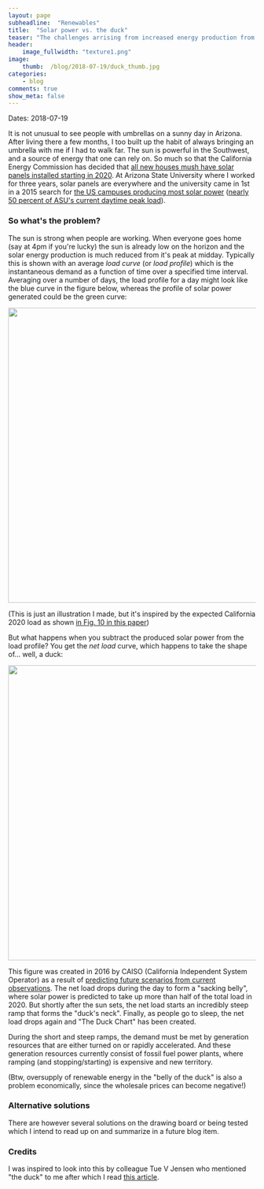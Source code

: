 ```yaml
---
layout: page
subheadline:  "Renewables"
title:  "Solar power vs. the duck"
teaser: "The challenges arrising from increased energy production from solar power in Southwest US."
header:
    image_fullwidth: "texture1.png"
image:
    thumb:  /blog/2018-07-19/duck_thumb.jpg
categories:
    - blog
comments: true
show_meta: false
---
```


Dates: 2018-07-19

It is not unusual to see people with umbrellas on a sunny day in Arizona. 
After living there a few months, I too built up the habit of always bringing 
an umbrella with me if I had to walk far. 
The sun is powerful in the Southwest, and a source of energy that one can rely on. 
So much so that the California Energy Commission has decided that [all new houses 
mush have solar panels installed starting in 2020][1]. 
At Arizona State University where I worked for three years, solar panels are everywhere and 
the university came in 1st in a 2015 search for [the US campuses producing most solar power][2] 
([nearly 50 percent of ASU's current daytime peak load][3]).

### So what's the problem?

The sun is strong when people are working. When everyone goes home (say at 4pm if you're lucky) 
the sun is already low on the horizon and the solar energy production is much reduced from it's 
peak at midday. 
Typically this is shown with an average *load curve* (or *load profile*) which is the instantaneous 
demand as a function of time over a specified time interval. 
Averaging over a number of days, the load profile for a day might look like the blue curve in the figure below, 
whereas the profile of solar power generated could be the green curve:

<img src="{{ site.urlimg }}/blog/2018-07-19/load_solar.png" alt="" width="600">


(This is just an illustration I made, but it's inspired by the expected California 2020 load as shown 
[in Fig. 10 in this paper](https://ieeexplore.ieee.org/stamp/stamp.jsp?arnumber=8016321))

But what happens when you subtract the produced solar power from the load profile? 
You get the *net load* curve, which happens to take the shape of... well, a duck:

<img src="{{ site.urlimg }}/blog/2018-07-19/duck.png" alt="" width="600">

This figure was created in 2016 by CAISO (California Independent System Operator) 
as a result of [predicting future scenarios from current observations][4]. 
The net load drops during the day to form a "sacking belly", 
where solar power is predicted to take up more than half of the total load in 2020. 
But shortly after the sun sets, the net load starts an incredibly steep ramp that 
forms the "duck's neck". 
Finally, as people go to sleep, the net load drops again and "The Duck Chart" has been created.

During the short and steep ramps, the demand must be met by generation resources 
that are either turned on or rapidly accelerated. 
And these generation resources currently consist of fossil fuel power plants, 
where ramping (and stopping/starting) is expensive and new territory. 

(Btw, oversupply of renewable energy in the "belly of the duck" 
is also a problem economically, since the wholesale prices can become negative!)

### Alternative solutions

There are however several solutions on the drawing board or being tested 
which I intend to read up on and summarize in a future blog item.



### Credits

I was inspired to look into this by colleague Tue V Jensen who mentioned "the duck" to me after 
which I read 
[this article](https://www.vox.com/energy-and-environment/2018/3/20/17128478/solar-duck-curve-nrel-researcher).

 [1]: https://www.nytimes.com/2018/05/09/business/energy-environment/california-solar-power.html
 [2]: https://www.energydigital.com/top-10/top-10-which-campuses-take-cake-solar-energy
 [3]: https://asunow.asu.edu/content/asu-named-no-1-producer-solar-power-among-campuses-nationwide
 [4]: https://www.caiso.com/Documents/FlexibleResourcesHelpRenewables_FastFacts.pdf